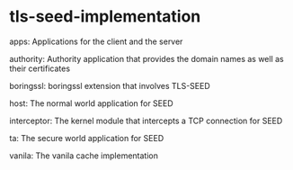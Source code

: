 # tls-seed-implementation

apps: Applications for the client and the server

authority: Authority application that provides the domain names as well as their certificates

boringssl: boringssl extension that involves TLS-SEED

host: The normal world application for SEED

interceptor: The kernel module that intercepts a TCP connection for SEED

ta: The secure world application for SEED

vanila: The vanila cache implementation
